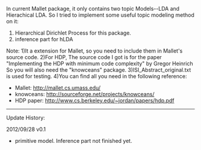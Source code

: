 In current Mallet package, it only contains two topic Models--LDA and Hierachical LDA.
So I tried to implement some useful topic modeling method on it:
1) Hierarchical Dirichlet Process for this package.
2) inference part for hLDA

Note:
1)It a extension for Mallet, so you need to include them in Mallet's source code.
2)For HDP, The source code I got is for the paper "Implementing the HDP with minimum code complexity" by Gregor Heinrich 
  So you will also need the "knowceans" package.
3)ISI_Abstract_original.txt is used for testing.
4)You can find all you need in the following reference:
 - Mallet: http://mallet.cs.umass.edu/
 - knowceans: http://sourceforge.net/projects/knowceans/
 - HDP paper: http://www.cs.berkeley.edu/~jordan/papers/hdp.pdf


--------------

Update History:

2012/09/28 v0.1
 - primitive model. Inference part not finished yet.

